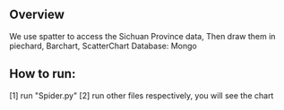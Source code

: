 ## Overview
We use spatter to access the Sichuan Province data, Then draw them in piechard, Barchart, ScatterChart
Database: Mongo

## How to run: 
[1] run "Spider.py"
[2] run other files respectively, you will see the chart
